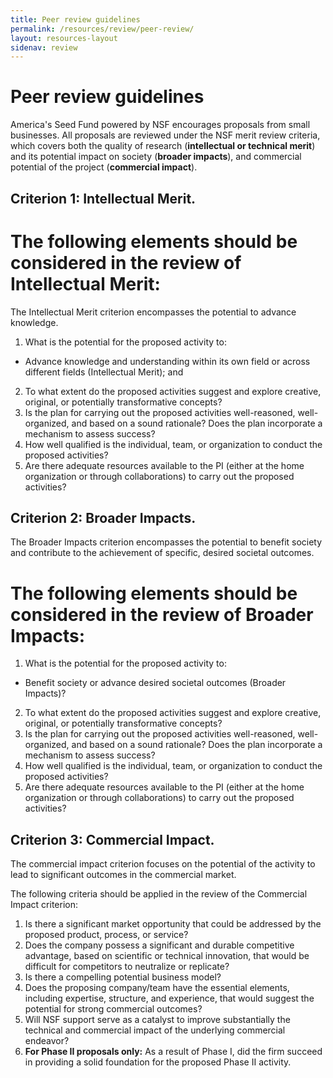```yaml
---
title: Peer review guidelines
permalink: /resources/review/peer-review/
layout: resources-layout
sidenav: review
---
```


# Peer review guidelines

America's Seed Fund powered by NSF encourages proposals from small businesses. All proposals are reviewed under the NSF merit review criteria, which covers both the quality of research (**intellectual or technical merit**) and its potential impact on society (**broader impacts**), and commercial potential of the project (**commercial impact**).

## Criterion 1: Intellectual Merit. 

# The following elements should be considered in the review of Intellectual Merit: 
The Intellectual Merit criterion encompasses the potential to advance knowledge.
1. What is the potential for the proposed activity to:
- Advance knowledge and understanding within its own field or across different fields (Intellectual Merit); and
2. To what extent do the proposed activities suggest and explore creative, original, or potentially transformative concepts?
3. Is the plan for carrying out the proposed activities well-reasoned, well-organized, and based on a sound rationale? Does the plan incorporate a mechanism to assess success?
4. How well qualified is the individual, team, or organization to conduct the proposed activities?
5. Are there adequate resources available to the PI (either at the home organization or through collaborations) to carry out the proposed activities?

## Criterion 2: Broader Impacts. 
The Broader Impacts criterion encompasses the potential to benefit society and contribute to the achievement of specific, desired societal outcomes.

# The following elements should be considered in the review of Broader Impacts: 
1. What is the potential for the proposed activity to:
- Benefit society or advance desired societal outcomes (Broader Impacts)?
2. To what extent do the proposed activities suggest and explore creative, original, or potentially transformative concepts?
3. Is the plan for carrying out the proposed activities well-reasoned, well-organized, and based on a sound rationale? Does the plan incorporate a mechanism to assess success?
4. How well qualified is the individual, team, or organization to conduct the proposed activities?
5. Are there adequate resources available to the PI (either at the home organization or through collaborations) to carry out the proposed activities?

## Criterion 3: Commercial Impact. 
The commercial impact criterion focuses on the potential of the activity to lead to significant outcomes in the commercial market.

The following criteria should be applied in the review of the Commercial Impact criterion:
1. Is there a significant market opportunity that could be addressed by the proposed product, process, or service?
2. Does the company possess a significant and durable competitive advantage, based on scientific or technical innovation, that would be difficult for competitors to neutralize or replicate?
3. Is there a compelling potential business model?
4. Does the proposing company/team have the essential elements, including expertise, structure, and experience, that would suggest the potential for strong commercial outcomes?
5. Will NSF support serve as a catalyst to improve substantially the technical and commercial impact of the underlying commercial endeavor?
6. **For Phase II proposals only:** As a result of Phase I, did the firm succeed in providing a solid foundation for the proposed Phase II activity.

